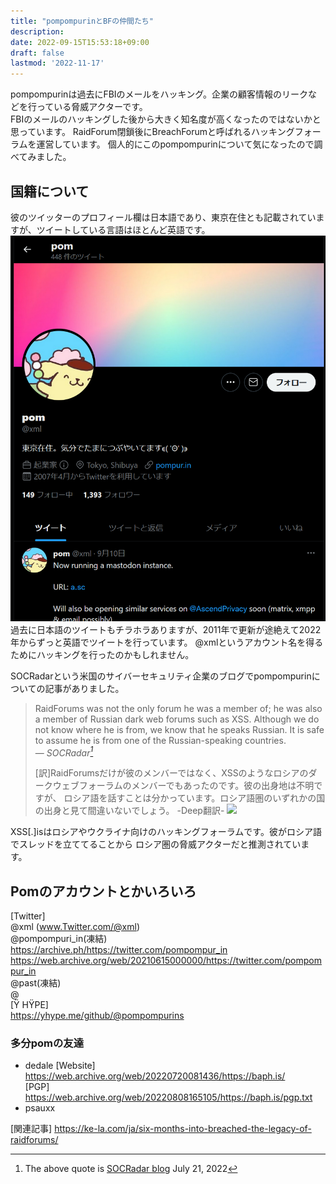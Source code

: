 ```yaml
---
title: "pompompurinとBFの仲間たち"
description: 
date: 2022-09-15T15:53:18+09:00
draft: false
lastmod: '2022-11-17'
---
```




pompompurinは過去にFBIのメールをハッキング。企業の顧客情報のリークなどを行っている脅威アクターです。  
FBIのメールのハッキングした後から大きく知名度が高くなったのではないかと思っています。
RaidForum閉鎖後にBreachForumと呼ばれるハッキングフォーラムを運営しています。
個人的にこのpompompurinについて気になったので調べてみました。  

## 国籍について
彼のツイッターのプロフィール欄は日本語であり、東京在住とも記載されていますが、ツイートしている言語はほとんど英語です。
![](pomtwitter.png)
過去に日本語のツイートもチラホラありますが、2011年で更新が途絶えて2022年からずっと英語でツイートを行っています。
@xmlというアカウント名を得るためにハッキングを行ったのかもしれません。

SOCRadarという米国のサイバーセキュリティ企業のブログでpompompurinについての記事がありました。
> RaidForums was not the only forum he was a member of; he was also a member of Russian dark web forums such as XSS. Although we do not know 
> where he is from, we know that he speaks Russian. It is safe to assume he is from one of the Russian-speaking countries.<br>
> — <cite>SOCRadar[^1]</cite>
>  
> [訳]RaidForumsだけが彼のメンバーではなく、XSSのようなロシアのダークウェブフォーラムのメンバーでもあったのです。彼の出身地は不明ですが、
> ロシア語を話すことは分かっています。ロシア語圏のいずれかの国の出身と見て間違いないでしょう。 -Deep翻訳-
> ![](https://socradar.io/wp-content/uploads/2022/07/pompompurin-1.png)
[^1]: The above quote is [SOCRadar blog](https://socradar.io/dark-web-threat-profile-pompompurin/) July 21, 2022

XSS[.]isはロシアやウクライナ向けのハッキングフォーラムです。彼がロシア語でスレッドを立ててることから
ロシア圏の脅威アクターだと推測されています。

## Pomのアカウントとかいろいろ
[Twitter]   
        @xml                 (www.Twitter.com/@xml)   
        @pompompuri_in(凍結)  
        https://archive.ph/https://twitter.com/pompompur_in  
        https://web.archive.org/web/20210615000000/https://twitter.com/pompompur_in  
        @past(凍結)  
        @  
[Ÿ HŸPE]  
        https://yhype.me/github/@pompompurins  
### 多分pomの友達
- dedale
[Website] https://web.archive.org/web/20220720081436/https://baph.is/  
[PGP] https://web.archive.org/web/20220808165105/https://baph.is/pgp.txt  
- psauxx 

[関連記事]
https://ke-la.com/ja/six-months-into-breached-the-legacy-of-raidforums/







